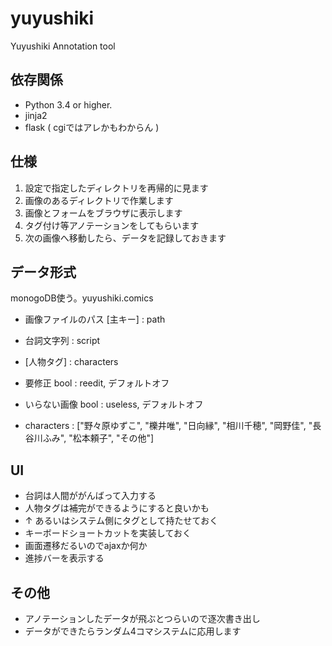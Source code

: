yuyushiki
=========

Yuyushiki Annotation tool

依存関係
-----------
* Python 3.4 or higher.
* jinja2
* flask ( cgiではアレかもわからん )

仕様
------------
1. 設定で指定したディレクトリを再帰的に見ます
2. 画像のあるディレクトリで作業します
3. 画像とフォームをブラウザに表示します
4. タグ付け等アノテーションをしてもらいます
5. 次の画像へ移動したら、データを記録しておきます

データ形式
----------------
monogoDB使う。yuyushiki.comics

* 画像ファイルのパス [主キー] : path
* 台詞文字列 : script
* [人物タグ] : characters
* 要修正 bool : reedit, デフォルトオフ
* いらない画像 bool : useless, デフォルトオフ

* characters : ["野々原ゆずこ", "櫟井唯", "日向縁", "相川千穂", "岡野佳", "長谷川ふみ", "松本頼子", "その他"]


UI
----------------
* 台詞は人間ががんばって入力する
* 人物タグは補完ができるようにすると良いかも
* ↑ あるいはシステム側にタグとして持たせておく
* キーボードショートカットを実装しておく
* 画面遷移だるいのでajaxか何か
* 進捗バーを表示する

その他
----------------
* アノテーションしたデータが飛ぶとつらいので逐次書き出し
* データができたらランダム4コマシステムに応用します
